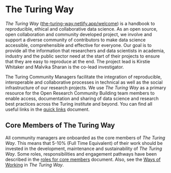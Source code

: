 # The Turing Way

*The Turing Way* ([the-turing-way.netlify.app/welcome](https://the-turing-way.netlify.app/welcome)) is a handbook to reproducible, ethical and collaborative data science.
As an open source, open collaboration and community developed project, we involve and support a diverse community of contributors to make data science accessible, comprehensible and effective for everyone. 
Our goal is to provide all the information that researchers and data scientists in academia, industry and the public sector need at the start of their projects to ensure that they are easy to reproduce at the end.
The project lead is Kirstie Whitaker and Malvika Sharan is the co-lead investigator.

The Turing Community Managers facilitate the integration of reproducible, interoperable and collaborative processes in technical as well as the social infrastructure of our research projects.
We use *The Turing Way* as a primary resource for the Open Research Community Building team members to enable access, documentation and sharing of data science and research best practices across the Turing institute and beyond.
You can find all useful links in the [quick links](./quick-links.md) document.

## Core Members of The Turing Way

All community managers are onboarded as the core members of *The Turing Way*.
This means that 5-10% (Full Time Equivalent) of their work should be invested in the development, maintenance and sustainability of *The Turing Way*.
Some roles, responsibilities and engagement pathways have been described in the [roles for core members](./roles-of-core-members.md) document.
Also, see the [Ways of Working](https://github.com/alan-turing-institute/the-turing-way/blob/main/ways_of_working.md) in *The Turing Way*.
